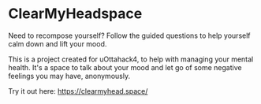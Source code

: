 # ClearMyHeadspace
Need to recompose yourself? Follow the guided questions to help yourself calm down and lift your mood.

This is a project created for uOttahack4, to help with managing your mental health. It's a space to talk about your mood and let go of some negative feelings you may have, anonymously.

Try it out here: https://clearmyhead.space/
